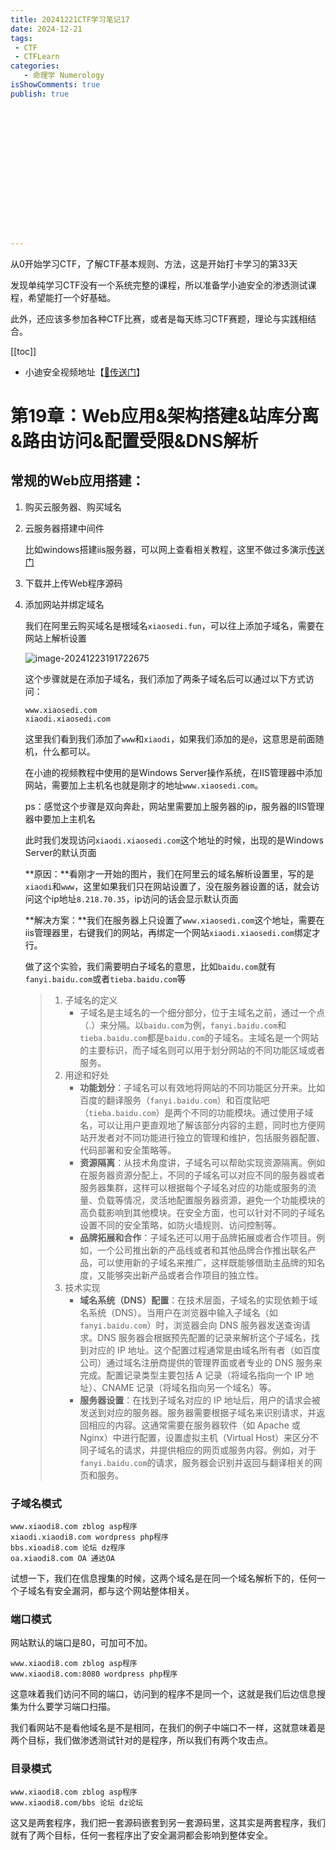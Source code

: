 ```yaml
---
title: 20241221CTF学习笔记17
date: 2024-12-21
tags:
 - CTF
 - CTFLearn
categories:
   - 命理学 Numerology
isShowComments: true
publish: true
















---
```


<Boxx/>

从0开始学习CTF，了解CTF基本规则、方法，这是开始打卡学习的第33天

发现单纯学习CTF没有一个系统完整的课程，所以准备学小迪安全的渗透测试课程，希望能打一个好基础。

此外，还应该多参加各种CTF比赛，或者是每天练习CTF赛题，理论与实践相结合。

[[toc]]

- 小迪安全视频地址【[🔗传送门]([https://www.bilibili.com/video/BV123yAYMEwb/)】

<!-- more -->

# 第19章：Web应用&架构搭建&站库分离&路由访问&配置受限&DNS解析

## 常规的Web应用搭建：

1. 购买云服务器、购买域名

2. 云服务器搭建中间件

   比如windows搭建iis服务器，可以网上查看相关教程，这里不做过多演示[传送门](https://blog.csdn.net/yuanguozhengjust/article/details/25747729)

3. 下载并上传Web程序源码

4. 添加网站并绑定域名

   我们在阿里云购买域名是根域名`xiaosedi.fun`，可以往上添加子域名，需要在网站上解析设置

   ![image-20241223191722675](/img/ctfLearn/image-20241223191722675.png)

   

   这个步骤就是在添加子域名，我们添加了两条子域名后可以通过以下方式访问：

   ```
   www.xiaosedi.com
   xiaodi.xiaosedi.com
   ```

   

   这里我们看到我们添加了`www`和`xiaodi`，如果我们添加的是`@`，这意思是前面随机，什么都可以。

   在小迪的视频教程中使用的是Windows Server操作系统，在IIS管理器中添加网站，需要加上主机名也就是刚才的地址`www.xiaosedi.com`。

   ps：感觉这个步骤是双向奔赴，网站里需要加上服务器的ip，服务器的IIS管理器中要加上主机名

   

   此时我们发现访问`xiaodi.xiaosedi.com`这个地址的时候，出现的是Windows Server的默认页面

   **原因：**看刚才一开始的图片，我们在阿里云的域名解析设置里，写的是`xiaodi`和`www`，这里如果我们只在网站设置了，没在服务器设置的话，就会访问这个ip地址`8.218.70.35`，ip访问的话会显示默认页面

   **解决方案：**我们在服务器上只设置了`www.xiaosedi.com`这个地址，需要在iis管理器里，右键我们的网站，再绑定一个网站`xiaodi.xiaosedi.com`绑定才行。

   

   做了这个实验，我们需要明白子域名的意思，比如`baidu.com`就有`fanyi.baidu.com`或者`tieba.baidu.com`等

   > 1. 子域名的定义
   >    - 子域名是主域名的一个细分部分，位于主域名之前，通过一个点（.）来分隔。以`baidu.com`为例，`fanyi.baidu.com`和`tieba.baidu.com`都是`baidu.com`的子域名。主域名是一个网站的主要标识，而子域名则可以用于划分网站的不同功能区域或者服务。
   > 2. 用途和好处
   >    - **功能划分**：子域名可以有效地将网站的不同功能区分开来。比如百度的翻译服务（`fanyi.baidu.com`）和百度贴吧（`tieba.baidu.com`）是两个不同的功能模块。通过使用子域名，可以让用户更直观地了解该部分内容的主题，同时也方便网站开发者对不同功能进行独立的管理和维护，包括服务器配置、代码部署和安全策略等。
   >    - **资源隔离**：从技术角度讲，子域名可以帮助实现资源隔离。例如在服务器资源分配上，不同的子域名可以对应不同的服务器或者服务器集群，这样可以根据每个子域名对应的功能或服务的流量、负载等情况，灵活地配置服务器资源，避免一个功能模块的高负载影响到其他模块。在安全方面，也可以针对不同的子域名设置不同的安全策略，如防火墙规则、访问控制等。
   >    - **品牌拓展和合作**：子域名还可以用于品牌拓展或者合作项目。例如，一个公司推出新的产品线或者和其他品牌合作推出联名产品，可以使用新的子域名来推广，这样既能够借助主品牌的知名度，又能够突出新产品或者合作项目的独立性。
   > 3. 技术实现
   >    - **域名系统（DNS）配置**：在技术层面，子域名的实现依赖于域名系统（DNS）。当用户在浏览器中输入子域名（如`fanyi.baidu.com`）时，浏览器会向 DNS 服务器发送查询请求。DNS 服务器会根据预先配置的记录来解析这个子域名，找到对应的 IP 地址。这个配置过程通常是由域名所有者（如百度公司）通过域名注册商提供的管理界面或者专业的 DNS 服务来完成。配置记录类型主要包括 A 记录（将域名指向一个 IP 地址）、CNAME 记录（将域名指向另一个域名）等。
   >    - **服务器设置**：在找到子域名对应的 IP 地址后，用户的请求会被发送到对应的服务器。服务器需要根据子域名来识别请求，并返回相应的内容。这通常需要在服务器软件（如 Apache 或 Nginx）中进行配置，设置虚拟主机（Virtual Host）来区分不同子域名的请求，并提供相应的网页或服务内容。例如，对于`fanyi.baidu.com`的请求，服务器会识别并返回与翻译相关的网页和服务。



### 子域名模式

```
www.xiaodi8.com zblog asp程序
xiaodi.xiaodi8.com wordpress php程序
bbs.xioadi8.com 论坛 dz程序
oa.xiaodi8.com OA 通达OA
```

试想一下，我们在信息搜集的时候，这两个域名是在同一个域名解析下的，任何一个子域名有安全漏洞，都与这个网站整体相关。



### 端口模式

网站默认的端口是80，可加可不加。

```
www.xiaodi8.com zblog asp程序
www.xiaodi8.com:8080 wordpress php程序
```

这意味着我们访问不同的端口，访问到的程序不是同一个，这就是我们后边信息搜集为什么要学习端口扫描。

我们看网站不是看他域名是不是相同，在我们的例子中端口不一样，这就意味着是两个目标，我们做渗透测试针对的是程序，所以我们有两个攻击点。



### 目录模式

```
www.xiaodi8.com zblog asp程序
www.xiaodi8.com/bbs 论坛 dz论坛
```

这又是两套程序，我们把一套源码嵌套到另一套源码里，这其实是两套程序，我们就有了两个目标，任何一套程序出了安全漏洞都会影响到整体安全。